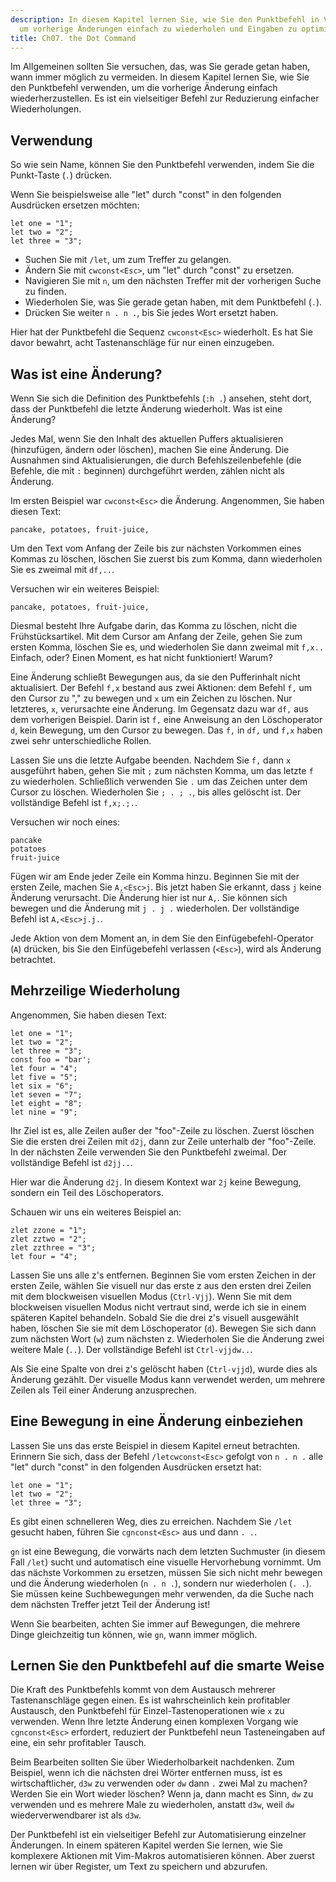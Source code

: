 ```yaml
---
description: In diesem Kapitel lernen Sie, wie Sie den Punktbefehl in Vim verwenden,
  um vorherige Änderungen einfach zu wiederholen und Eingaben zu optimieren.
title: Ch07. the Dot Command
---
```


Im Allgemeinen sollten Sie versuchen, das, was Sie gerade getan haben, wann immer möglich zu vermeiden. In diesem Kapitel lernen Sie, wie Sie den Punktbefehl verwenden, um die vorherige Änderung einfach wiederherzustellen. Es ist ein vielseitiger Befehl zur Reduzierung einfacher Wiederholungen.

## Verwendung

So wie sein Name, können Sie den Punktbefehl verwenden, indem Sie die Punkt-Taste (`.`) drücken.

Wenn Sie beispielsweise alle "let" durch "const" in den folgenden Ausdrücken ersetzen möchten:

```shell
let one = "1";
let two = "2";
let three = "3";
```

- Suchen Sie mit `/let`, um zum Treffer zu gelangen.
- Ändern Sie mit `cwconst<Esc>`, um "let" durch "const" zu ersetzen.
- Navigieren Sie mit `n`, um den nächsten Treffer mit der vorherigen Suche zu finden.
- Wiederholen Sie, was Sie gerade getan haben, mit dem Punktbefehl (`.`).
- Drücken Sie weiter `n . n .`, bis Sie jedes Wort ersetzt haben.

Hier hat der Punktbefehl die Sequenz `cwconst<Esc>` wiederholt. Es hat Sie davor bewahrt, acht Tastenanschläge für nur einen einzugeben.

## Was ist eine Änderung?

Wenn Sie sich die Definition des Punktbefehls (`:h .`) ansehen, steht dort, dass der Punktbefehl die letzte Änderung wiederholt. Was ist eine Änderung?

Jedes Mal, wenn Sie den Inhalt des aktuellen Puffers aktualisieren (hinzufügen, ändern oder löschen), machen Sie eine Änderung. Die Ausnahmen sind Aktualisierungen, die durch Befehlszeilenbefehle (die Befehle, die mit `:` beginnen) durchgeführt werden, zählen nicht als Änderung.

Im ersten Beispiel war `cwconst<Esc>` die Änderung. Angenommen, Sie haben diesen Text:

```shell
pancake, potatoes, fruit-juice,
```

Um den Text vom Anfang der Zeile bis zur nächsten Vorkommen eines Kommas zu löschen, löschen Sie zuerst bis zum Komma, dann wiederholen Sie es zweimal mit `df,..`. 

Versuchen wir ein weiteres Beispiel:

```shell
pancake, potatoes, fruit-juice,
```

Diesmal besteht Ihre Aufgabe darin, das Komma zu löschen, nicht die Frühstücksartikel. Mit dem Cursor am Anfang der Zeile, gehen Sie zum ersten Komma, löschen Sie es, und wiederholen Sie dann zweimal mit `f,x..` Einfach, oder? Einen Moment, es hat nicht funktioniert! Warum?

Eine Änderung schließt Bewegungen aus, da sie den Pufferinhalt nicht aktualisiert. Der Befehl `f,x` bestand aus zwei Aktionen: dem Befehl `f,` um den Cursor zu "," zu bewegen und `x` um ein Zeichen zu löschen. Nur letzteres, `x`, verursachte eine Änderung. Im Gegensatz dazu war `df,` aus dem vorherigen Beispiel. Darin ist `f,` eine Anweisung an den Löschoperator `d`, kein Bewegung, um den Cursor zu bewegen. Das `f,` in `df,` und `f,x` haben zwei sehr unterschiedliche Rollen.

Lassen Sie uns die letzte Aufgabe beenden. Nachdem Sie `f,` dann `x` ausgeführt haben, gehen Sie mit `;` zum nächsten Komma, um das letzte `f` zu wiederholen. Schließlich verwenden Sie `.` um das Zeichen unter dem Cursor zu löschen. Wiederholen Sie `; . ; .`, bis alles gelöscht ist. Der vollständige Befehl ist `f,x;.;.`.

Versuchen wir noch eines:

```shell
pancake
potatoes
fruit-juice
```

Fügen wir am Ende jeder Zeile ein Komma hinzu. Beginnen Sie mit der ersten Zeile, machen Sie `A,<Esc>j`. Bis jetzt haben Sie erkannt, dass `j` keine Änderung verursacht. Die Änderung hier ist nur `A,`. Sie können sich bewegen und die Änderung mit `j . j .` wiederholen. Der vollständige Befehl ist `A,<Esc>j.j.`.

Jede Aktion von dem Moment an, in dem Sie den Einfügebefehl-Operator (`A`) drücken, bis Sie den Einfügebefehl verlassen (`<Esc>`), wird als Änderung betrachtet.

## Mehrzeilige Wiederholung

Angenommen, Sie haben diesen Text:

```shell
let one = "1";
let two = "2";
let three = "3";
const foo = "bar';
let four = "4";
let five = "5";
let six = "6";
let seven = "7";
let eight = "8";
let nine = "9";
```

Ihr Ziel ist es, alle Zeilen außer der "foo"-Zeile zu löschen. Zuerst löschen Sie die ersten drei Zeilen mit `d2j`, dann zur Zeile unterhalb der "foo"-Zeile. In der nächsten Zeile verwenden Sie den Punktbefehl zweimal. Der vollständige Befehl ist `d2jj..`.

Hier war die Änderung `d2j`. In diesem Kontext war `2j` keine Bewegung, sondern ein Teil des Löschoperators.

Schauen wir uns ein weiteres Beispiel an:

```shell
zlet zzone = "1";
zlet zztwo = "2";
zlet zzthree = "3";
let four = "4";
```

Lassen Sie uns alle z's entfernen. Beginnen Sie vom ersten Zeichen in der ersten Zeile, wählen Sie visuell nur das erste z aus den ersten drei Zeilen mit dem blockweisen visuellen Modus (`Ctrl-Vjj`). Wenn Sie mit dem blockweisen visuellen Modus nicht vertraut sind, werde ich sie in einem späteren Kapitel behandeln. Sobald Sie die drei z's visuell ausgewählt haben, löschen Sie sie mit dem Löschoperator (`d`). Bewegen Sie sich dann zum nächsten Wort (`w`) zum nächsten z. Wiederholen Sie die Änderung zwei weitere Male (`..`). Der vollständige Befehl ist `Ctrl-vjjdw..`.

Als Sie eine Spalte von drei z's gelöscht haben (`Ctrl-vjjd`), wurde dies als Änderung gezählt. Der visuelle Modus kann verwendet werden, um mehrere Zeilen als Teil einer Änderung anzusprechen.

## Eine Bewegung in eine Änderung einbeziehen

Lassen Sie uns das erste Beispiel in diesem Kapitel erneut betrachten. Erinnern Sie sich, dass der Befehl `/letcwconst<Esc>` gefolgt von `n . n .` alle "let" durch "const" in den folgenden Ausdrücken ersetzt hat:

```shell
let one = "1";
let two = "2";
let three = "3";
```

Es gibt einen schnelleren Weg, dies zu erreichen. Nachdem Sie `/let` gesucht haben, führen Sie `cgnconst<Esc>` aus und dann `. .`.

`gn` ist eine Bewegung, die vorwärts nach dem letzten Suchmuster (in diesem Fall `/let`) sucht und automatisch eine visuelle Hervorhebung vornimmt. Um das nächste Vorkommen zu ersetzen, müssen Sie sich nicht mehr bewegen und die Änderung wiederholen (`n . n .`), sondern nur wiederholen (`. .`). Sie müssen keine Suchbewegungen mehr verwenden, da die Suche nach dem nächsten Treffer jetzt Teil der Änderung ist!

Wenn Sie bearbeiten, achten Sie immer auf Bewegungen, die mehrere Dinge gleichzeitig tun können, wie `gn`, wann immer möglich.

## Lernen Sie den Punktbefehl auf die smarte Weise

Die Kraft des Punktbefehls kommt von dem Austausch mehrerer Tastenanschläge gegen einen. Es ist wahrscheinlich kein profitabler Austausch, den Punktbefehl für Einzel-Tastenoperationen wie `x` zu verwenden. Wenn Ihre letzte Änderung einen komplexen Vorgang wie `cgnconst<Esc>` erfordert, reduziert der Punktbefehl neun Tasteneingaben auf eine, ein sehr profitabler Tausch.

Beim Bearbeiten sollten Sie über Wiederholbarkeit nachdenken. Zum Beispiel, wenn ich die nächsten drei Wörter entfernen muss, ist es wirtschaftlicher, `d3w` zu verwenden oder `dw` dann `.` zwei Mal zu machen? Werden Sie ein Wort wieder löschen? Wenn ja, dann macht es Sinn, `dw` zu verwenden und es mehrere Male zu wiederholen, anstatt `d3w`, weil `dw` wiederverwendbarer ist als `d3w`. 

Der Punktbefehl ist ein vielseitiger Befehl zur Automatisierung einzelner Änderungen. In einem späteren Kapitel werden Sie lernen, wie Sie komplexere Aktionen mit Vim-Makros automatisieren können. Aber zuerst lernen wir über Register, um Text zu speichern und abzurufen.